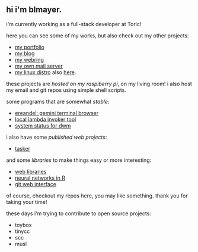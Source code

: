 hi i'm blmayer.
--------------

i'm currently working as a full-stack developer at
Toric!

here you can see some of my works,
but also check out my other projects:

- [my portfolio](https://terminal.pink)
- [my blog](https://blog.terminal.pink)
- [my webring](https://derelict.garden)
- [my own mail server](https://dovel.email)
- [my linux distro](https://terminal.pink/lin0/tree/index.html) also [here](https://github.com/blmayer/lin0).

these projects are *hosted on my raspiberry pi*, on my living room!
i also host my email and git repos using simple shell scripts.

some programs that are somewhat *stable*:

- [ereandel: gemini terminal browser](https://github.com/blmayer/ereandel)
- [local lambda invoker tool](https://github.com/blmayer/awslambdarpc)
- [system status for dwm](https://github.com/blmayer/sysmon)

i also have some *published web projects*:

- [tasker](https://deta.space/discovery/@brain/tasker)

and some *libraries* to make things easy or more interesting:

- [web libraries](https://github.com/weblibs)
- [neural networks in R](https://github.com/deep)
- [git web interface](https://github.com/blmayer/gwi)

of course, checkout my repos here, you may like something.
thank you for taking your time!

these days i'm trying to contribute to open source projects:

- toybox
- tinycc
- scc
- musl
